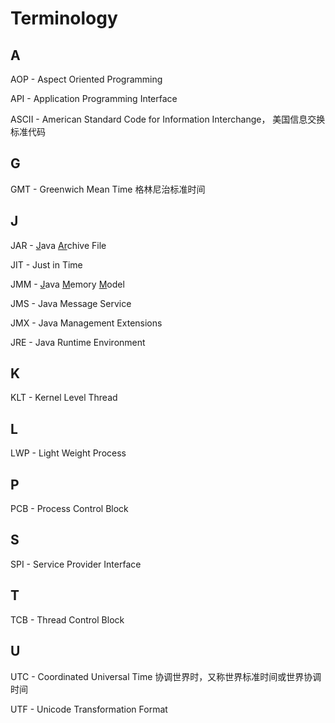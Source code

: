 # Terminology

## A

AOP - Aspect Oriented Programming

API - Application Programming Interface

ASCII - American Standard Code for Information Interchange， 美国信息交换标准代码

## G

GMT - Greenwich Mean Time 格林尼治标准时间

## J

JAR - <u>J</u>ava <u>Ar</u>chive File

JIT - Just in Time

JMM - <u>J</u>ava <u>M</u>emory <u>M</u>odel

JMS - Java Message Service

JMX - Java Management Extensions

JRE - Java Runtime Environment

## K

KLT - Kernel Level Thread

## L

LWP - Light Weight Process

## P

PCB - Process Control Block

## S

SPI - Service Provider Interface

## T

TCB - Thread Control Block

## U

UTC - Coordinated Universal Time 协调世界时，又称世界标准时间或世界协调时间

UTF - Unicode Transformation Format